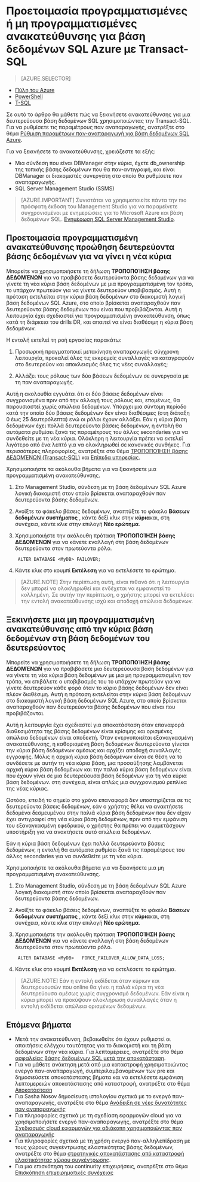 <properties 
    pageTitle="Προετοιμασία προγραμματισμένες ή μη προγραμματισμένες ανακατεύθυνσης για βάση δεδομένων SQL Azure με Transact-SQL | Microsoft Azure" 
    description="Προετοιμασία προγραμματισμένες ή μη προγραμματισμένες ανακατεύθυνσης για βάση δεδομένων SQL Azure χρησιμοποιώντας την Transact-SQL" 
    services="sql-database" 
    documentationCenter="" 
    authors="CarlRabeler" 
    manager="jhubbard" 
    editor=""/>

<tags
    ms.service="sql-database"
    ms.devlang="NA"
    ms.topic="article"
    ms.tgt_pltfrm="NA"
    ms.workload="data-management"
    ms.date="08/29/2016"
    ms.author="carlrab"/>

# <a name="initiate-a-planned-or-unplanned-failover-for-azure-sql-database-with-transact-sql"></a>Προετοιμασία προγραμματισμένες ή μη προγραμματισμένες ανακατεύθυνσης για βάση δεδομένων SQL Azure με Transact-SQL


> [AZURE.SELECTOR]
- [Πύλη του Azure](sql-database-geo-replication-failover-portal.md)
- [PowerShell](sql-database-geo-replication-failover-powershell.md)
- [T-SQL](sql-database-geo-replication-failover-transact-sql.md)


Σε αυτό το άρθρο θα μάθετε πώς να ξεκινήσετε ανακατεύθυνσης για μια δευτερεύουσα βάση δεδομένων SQL χρησιμοποιώντας την Transact-SQL. Για να ρυθμίσετε τις παραμέτρους παν αναπαραγωγής, ανατρέξτε στο θέμα [Ρύθμιση παραμέτρων παν-αναπαραγωγή για βάση δεδομένων SQL Azure](sql-database-geo-replication-transact-sql.md).



Για να ξεκινήσετε το ανακατεύθυνσης, χρειάζεστε τα εξής:

- Μια σύνδεση που είναι DBManager στην κύρια, έχετε db_ownership της τοπικής βάσης δεδομένων που θα παν-αντιγραφή, και είναι DBManager οι διακομιστές συνεργάτη στο οποίο θα ρυθμίσετε παν αναπαραγωγής.
- SQL Server Management Studio (SSMS)


> [AZURE.IMPORTANT] Συνιστάται να χρησιμοποιείτε πάντα την πιο πρόσφατη έκδοση του Management Studio για να παραμείνετε συγχρονισμένοι με ενημερώσεις για το Microsoft Azure και βάση δεδομένων SQL. [Ενημέρωση SQL Server Management Studio](https://msdn.microsoft.com/library/mt238290.aspx).




## <a name="initiate-a-planned-failover-promoting-a-secondary-database-to-become-the-new-primary"></a>Προετοιμασία προγραμματισμένη ανακατεύθυνσης προώθηση δευτερεύοντα βάσης δεδομένων για να γίνει η νέα κύρια

Μπορείτε να χρησιμοποιήσετε τη δήλωση **ΤΡΟΠΟΠΟΊΗΣΗ βάσης ΔΕΔΟΜΈΝΩΝ** για να προβιβάσετε δευτερεύοντα βάσης δεδομένων για να γίνετε τη νέα κύρια βάση δεδομένων με μια προγραμματισμένη τον τρόπο, το υπάρχον πρωτεύον για να γίνετε δευτερεύον υποβιβασμός. Αυτή η πρόταση εκτελείται στην κύρια βάση δεδομένων στο διακομιστή λογική βάση δεδομένων SQL Azure, στο οποίο βρίσκεται αναπαραχθούν παν δευτερεύοντα βάσης δεδομένων που είναι που προβιβάζονται. Αυτή η λειτουργία έχει σχεδιαστεί για προγραμματισμένη ανακατεύθυνση, όπως κατά τη διάρκεια του drills DR, και απαιτεί να είναι διαθέσιμη η κύρια βάση δεδομένων.

Η εντολή εκτελεί τη ροή εργασίας παρακάτω:

1. Προσωρινή πραγματοποιεί μετακίνηση αναπαραγωγής σύγχρονη λειτουργία, προκαλεί όλες τις εκκρεμείς συναλλαγές να καταγραφούν στο δευτερεύον και αποκλεισμός όλες τις νέες συναλλαγές;

2. Αλλάζει τους ρόλους των δύο βάσεων δεδομένων σε συνεργασία με τη παν αναπαραγωγής.  

Αυτή η ακολουθία εγγυάται ότι οι δύο βάσεις δεδομένων είναι συγχρονισμένα πριν από την αλλαγή τους ρόλους και, επομένως, θα παρουσιαστεί χωρίς απώλεια δεδομένων. Υπάρχει μια σύντομη περίοδο κατά την οποία δύο βάσεις δεδομένων δεν είναι διαθέσιμες (στη διάταξη 0 έως 25 δευτερόλεπτα) ενώ οι ρόλοι έχουν αλλάξει. Εάν η κύρια βάση δεδομένων έχει πολλά δευτερεύοντα βάσεις δεδομένων, η εντολή θα αυτόματα ρυθμίσει ξανά τις παραμέτρους του άλλες secondaries για να συνδεθείτε με τη νέα κύρια.  Ολόκληρη η λειτουργία πρέπει να εκτελεί λιγότερο από ένα λεπτό για να ολοκληρωθεί σε κανονικές συνθήκες. Για περισσότερες πληροφορίες, ανατρέξτε στο θέμα [ΤΡΟΠΟΠΟΊΗΣΗ βάσης ΔΕΔΟΜΈΝΩΝ (Transact-SQL)](https://msdn.microsoft.com/library/mt574871.aspx) και [Επίπεδα υπηρεσίας](sql-database-service-tiers.md).


Χρησιμοποιήστε τα ακόλουθα βήματα για να ξεκινήσετε μια προγραμματισμένη ανακατεύθυνσης.

1. Στο Management Studio, σύνδεση με τη βάση δεδομένων SQL Azure λογική διακομιστή στον οποίο βρίσκεται αναπαραχθούν παν δευτερεύοντα βάσης δεδομένων.

2. Ανοίξτε το φάκελο βάσεις δεδομένων, αναπτύξτε το φάκελο **Βάσεων δεδομένων συστήματος** , κάντε δεξί κλικ στην **κύρια**και, στη συνέχεια, κάντε κλικ στην επιλογή **Νέο ερώτημα**.

3. Χρησιμοποιήστε την ακόλουθη πρόταση **ΤΡΟΠΟΠΟΊΗΣΗ βάσης ΔΕΔΟΜΈΝΩΝ** για να κάνετε εναλλαγή στη βάση δεδομένων δευτερεύοντα στον πρωτεύοντα ρόλο.

        ALTER DATABASE <MyDB> FAILOVER;

4. Κάντε κλικ στο κουμπί **Εκτέλεση** για να εκτελέσετε το ερώτημα.

>[AZURE.NOTE] Στην περίπτωση αυτή, είναι πιθανό ότι η λειτουργία δεν μπορεί να ολοκληρωθεί και ενδέχεται να εμφανιστεί το κολλημένη. Σε αυτήν την περίπτωση, ο χρήστης μπορεί να εκτελέσει την εντολή ανακατεύθυνσης ισχύ και αποδοχή απώλεια δεδομένων.


## <a name="initiate-an-unplanned-failover-from-the-primary-database-to-the-secondary-database"></a>Ξεκινήσετε μια μη προγραμματισμένη ανακατεύθυνσης από την κύρια βάση δεδομένων στη βάση δεδομένων του δευτερεύοντος

Μπορείτε να χρησιμοποιήσετε τη δήλωση **ΤΡΟΠΟΠΟΊΗΣΗ βάσης ΔΕΔΟΜΈΝΩΝ** για να προβιβάσετε μια δευτερεύουσα βάση δεδομένων για να γίνετε τη νέα κύρια βάση δεδομένων με μια μη προγραμματισμένη τον τρόπο, να επιβάλετε ο υποβιβασμός του το υπάρχον πρωτεύον για να γίνετε δευτερεύον κάθε φορά όταν το κύριο βάσης δεδομένων δεν είναι πλέον διαθέσιμη. Αυτή η πρόταση εκτελείται στην κύρια βάση δεδομένων στο διακομιστή λογική βάση δεδομένων SQL Azure, στο οποίο βρίσκεται αναπαραχθούν παν δευτερεύοντα βάσης δεδομένων που είναι που προβιβάζονται.

Αυτή η λειτουργία έχει σχεδιαστεί για αποκατάσταση όταν επαναφορά διαθεσιμότητα της βάσης δεδομένων είναι κρίσιμης και ορισμένες απώλεια δεδομένων είναι αποδεκτή. Όταν ενεργοποιείται εξαναγκασμένη ανακατεύθυνσης, η καθορισμένη βάση δεδομένων δευτερεύοντα γίνεται την κύρια βάση δεδομένων αμέσως και αρχίζει αποδοχή συναλλαγές εγγραφής. Μόλις η αρχική κύρια βάση δεδομένων είναι σε θέση να το συνδέσετε με αυτήν τη νέα κύρια βάση, μια προσαύξησης λαμβάνεται αρχική κύρια βάση δεδομένων και την παλιά κύρια βάση δεδομένων είναι που έχουν γίνει σε μια δευτερεύουσα βάση δεδομένων για τη νέα κύρια βάση δεδομένων. στη συνέχεια, είναι απλώς μια συγχρονισμού ρεπλίκα της νέας κύριας.

Ωστόσο, επειδή το σημείο στο χρόνο επαναφορά δεν υποστηρίζεται σε τις δευτερεύοντα βάσεις δεδομένων, εάν ο χρήστης θέλει να ανακτήσετε δεδομένα δεσμευμένου στην παλιά κύρια βάση δεδομένων που δεν είχαν έχει αντιγραφεί στη νέα κύρια βάση δεδομένων, πριν από την εμφάνιση του εξαναγκασμένη εφεδρικού, ο χρήστης θα πρέπει να συμμετάσχουν υποστήριξη για να ανακτήσετε αυτό απώλεια δεδομένων.

Εάν η κύρια βάση δεδομένων έχει πολλά δευτερεύοντα βάσεις δεδομένων, η εντολή θα αυτόματα ρυθμίσει ξανά τις παραμέτρους του άλλες secondaries για να συνδεθείτε με τη νέα κύρια.

Χρησιμοποιήστε τα ακόλουθα βήματα για να ξεκινήσετε μια μη προγραμματισμένη ανακατεύθυνσης.

1. Στο Management Studio, σύνδεση με τη βάση δεδομένων SQL Azure λογική διακομιστή στον οποίο βρίσκεται αναπαραχθούν παν δευτερεύοντα βάσης δεδομένων.

2. Ανοίξτε το φάκελο βάσεις δεδομένων, αναπτύξτε το φάκελο **Βάσεων δεδομένων συστήματος** , κάντε δεξί κλικ στην **κύρια**και, στη συνέχεια, κάντε κλικ στην επιλογή **Νέο ερώτημα**.

3. Χρησιμοποιήστε την ακόλουθη πρόταση **ΤΡΟΠΟΠΟΊΗΣΗ βάσης ΔΕΔΟΜΈΝΩΝ** για να κάνετε εναλλαγή στη βάση δεδομένων δευτερεύοντα στον πρωτεύοντα ρόλο.

        ALTER DATABASE <MyDB>   FORCE_FAILOVER_ALLOW_DATA_LOSS;

4. Κάντε κλικ στο κουμπί **Εκτέλεση** για να εκτελέσετε το ερώτημα.

>[AZURE.NOTE] Εάν η εντολή εκδίδεται όταν κύριων και δευτερευουσών που online θα γίνει η παλιά κύρια τη νέα δευτερεύουσα αμέσως χωρίς συγχρονισμό δεδομένων. Εάν είναι η κύρια μπορεί να προκύψουν ολοκλήρωση συναλλαγές όταν η εντολή εκδίδεται απώλεια ορισμένων δεδομένων.



## <a name="next-steps"></a>Επόμενα βήματα   

- Μετά την ανακατεύθυνση, βεβαιωθείτε ότι έχουν ρυθμιστεί οι απαιτήσεις ελέγχου ταυτότητας για το διακομιστή και τη βάση δεδομένων στην νέα κύρια. Για λεπτομέρειες, ανατρέξτε στο θέμα [ασφαλείας βάσης δεδομένων SQL μετά την αποκατάσταση](sql-database-geo-replication-security-config.md).
- Για να μάθετε ανάκτηση μετά από μια καταστροφή χρησιμοποιώντας ενεργό παν-αναπαραγωγή, συμπεριλαμβανομένων των pre και δημοσιεύσετε αποκατάστασης βήματα και να εκτελέσετε εμφάνιση λεπτομερειών αποκατάστασης από καταστροφή, ανατρέξτε στο θέμα [Αποκατάσταση](sql-database-disaster-recovery.md)
- Για Sasha Nosov δημοσίευση ιστολογίου σχετικά με το ενεργό παν-αναπαραγωγής, ανατρέξτε στο θέμα [Ανάδειξη σε νέες δυνατότητες παν αναπαραγωγής](https://azure.microsoft.com/blog/spotlight-on-new-capabilities-of-azure-sql-database-geo-replication/)
- Για πληροφορίες σχετικά με τη σχεδίαση εφαρμογών cloud για να χρησιμοποιήσετε ενεργό παν-αναπαραγωγής, ανατρέξτε στο θέμα [Σχεδιασμός cloud εφαρμογών για αδιάκοπη χρησιμοποιώντας παν αναπαραγωγής](sql-database-designing-cloud-solutions-for-disaster-recovery.md)
- Για πληροφορίες σχετικά με τη χρήση ενεργό παν-αλληλεπίδραση με τους χώρους συγκέντρωσης ελαστικότητας βάσης δεδομένων, ανατρέξτε στο θέμα [στρατηγικές αποκατάστασης από καταστροφή ελαστικότητας χώρου συγκέντρωσης](sql-database-disaster-recovery-strategies-for-applications-with-elastic-pool.md).
- Για μια επισκόπηση του continurity επιχειρήσεις, ανατρέξτε στο θέμα [Επισκόπηση επιχειρηματικές συνέχειας](sql-database-business-continuity.md)
